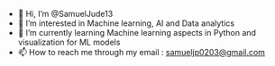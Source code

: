 - 👋 Hi, I’m @SamuelJude13
- 👀 I’m interested in Machine learning, AI and Data analytics
- 🌱 I’m currently learning Machine learning aspects in Python and visualization for ML models
- 📫 How to reach me through my email : samueljp0203@gmail.com
  

<!---
SamuelJude13/SamuelJude13 is a ✨ special ✨ repository because its `README.md` (this file) appears on your GitHub profile.
You can click the Preview link to take a look at your changes.
--->
